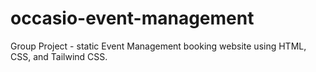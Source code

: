 # occasio-event-management
Group Project - static Event Management booking website using HTML, CSS, and Tailwind CSS.
